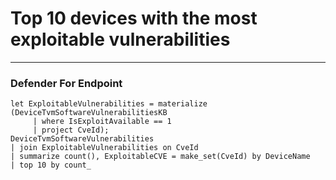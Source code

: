 # Top 10 devices with the most exploitable vulnerabilities
----
### Defender For Endpoint
```
let ExploitableVulnerabilities = materialize 
(DeviceTvmSoftwareVulnerabilitiesKB
     | where IsExploitAvailable == 1
     | project CveId);
DeviceTvmSoftwareVulnerabilities
| join ExploitableVulnerabilities on CveId
| summarize count(), ExploitableCVE = make_set(CveId) by DeviceName
| top 10 by count_

```



